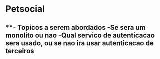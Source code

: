 # Petsocial

**- Topicos a serem abordados
   -Se sera um monolito ou nao
   -Qual servico de autenticacao sera usado, ou se nao ira usar autenticacao de terceiros
   -
